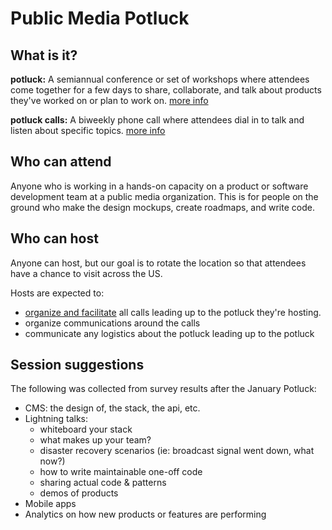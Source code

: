 # Public Media Potluck

## What is it?
**potluck:** A semiannual conference or set of workshops where attendees come together for a few days to share, collaborate, and talk about products they've worked on or plan to work on. [more info](potluck.md)

**potluck calls:** A biweekly phone call where attendees dial in to talk and listen about specific topics. [more info](phonecall.md) 

## Who can attend
Anyone who is working in a hands-on capacity on a product or software development team at a public media organization.  This is for people on the ground who make the design mockups, create roadmaps, and write code.

## Who can host
Anyone can host, but our goal is to rotate the location so that attendees have a chance to visit across the US.

Hosts are expected to:
* [organize and facilitate](facilitator.md) all calls leading up to the potluck they're hosting.
* organize communications around the calls
* communicate any logistics about the potluck leading up to the potluck

## Session suggestions
The following was collected from survey results after the January Potluck:
* CMS: the design of, the stack, the api, etc.
* Lightning talks:
    * whiteboard your stack
    * what makes up your team?
    * disaster recovery scenarios (ie: broadcast signal went down, what now?)
    * how to write maintainable one-off code
    * sharing actual code & patterns
    * demos of products
* Mobile apps
* Analytics on how new products or features are performing
